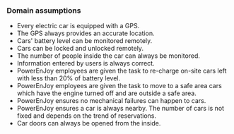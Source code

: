 ### Domain assumptions

- Every electric car is equipped with a GPS.
- The GPS always provides an accurate location.
- Cars' battery level can be monitored remotely.
- Cars can be locked and unlocked remotely.
- The number of people inside the car can always be monitored.
- Information entered by users is always correct.
- PowerEnJoy employees are given the task to re-charge on-site cars left with less than 20% of battery level.
- PowerEnJoy employees are given the task to move to a safe area cars which have the engine turned off and are outside a safe area.
- PowerEnJoy ensures no mechanical failures can happen to cars.
- PowerEnJoy ensures a car is always nearby. The number of cars is not fixed and depends on the trend of reservations.
- Car doors can always be opened from the inside.
